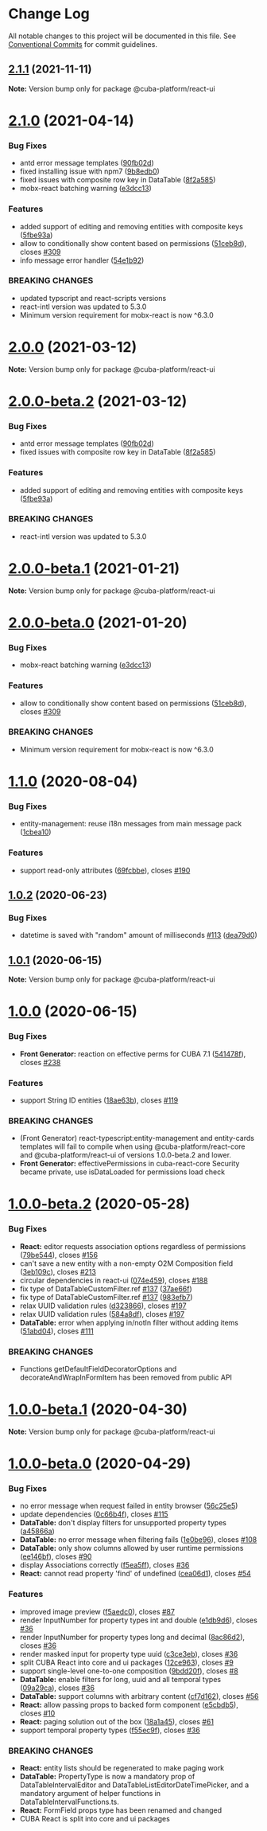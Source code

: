 # Change Log

All notable changes to this project will be documented in this file.
See [Conventional Commits](https://conventionalcommits.org) for commit guidelines.

## [2.1.1](https://github.com/cuba-platform/frontend/tree/master/packages/cuba-react-ui/compare/@cuba-platform/react-ui@2.1.0...@cuba-platform/react-ui@2.1.1) (2021-11-11)

**Note:** Version bump only for package @cuba-platform/react-ui





# [2.1.0](https://github.com/cuba-platform/frontend/tree/master/packages/cuba-react-ui/compare/@cuba-platform/react-ui@2.0.0-dev.1...@cuba-platform/react-ui@2.1.0) (2021-04-14)


### Bug Fixes

* antd error message templates ([90fb02d](https://github.com/cuba-platform/frontend/tree/master/packages/cuba-react-ui/commit/90fb02d81c9f9e924f85efb9602b4e93c8ab1c1a))
* fixed installing issue with npm7 ([9b8edb0](https://github.com/cuba-platform/frontend/tree/master/packages/cuba-react-ui/commit/9b8edb00d198de420799f18e347c36d10a8b0d62))
* fixed issues with composite row key in DataTable ([8f2a585](https://github.com/cuba-platform/frontend/tree/master/packages/cuba-react-ui/commit/8f2a5854a2df2380a91cde6b4d1996dd5d44b1db))
* mobx-react batching warning ([e3dcc13](https://github.com/cuba-platform/frontend/tree/master/packages/cuba-react-ui/commit/e3dcc135c915605fd1ec974fc73cc41a7a68c679))


### Features

* added support of editing and removing entities with composite keys ([5fbe93a](https://github.com/cuba-platform/frontend/tree/master/packages/cuba-react-ui/commit/5fbe93a5f87f5cf586955459cf182427806e484c))
* allow to conditionally show content based on permissions ([51ceb8d](https://github.com/cuba-platform/frontend/tree/master/packages/cuba-react-ui/commit/51ceb8dc8bdaef0978da237060d56bc9eb8c1415)), closes [#309](https://github.com/cuba-platform/frontend/tree/master/packages/cuba-react-ui/issues/309)
* info message error handler ([54e1b92](https://github.com/cuba-platform/frontend/tree/master/packages/cuba-react-ui/commit/54e1b9213f26442001e377fa80211c8219de2eab))


### BREAKING CHANGES

* updated typscript and react-scripts versions
* react-intl version was updated to 5.3.0
* Minimum version requirement for mobx-react is now ^6.3.0






# [2.0.0](https://github.com/cuba-platform/frontend/tree/master/packages/cuba-react-ui/compare/@cuba-platform/react-ui@2.0.0-beta.2...@cuba-platform/react-ui@2.0.0) (2021-03-12)

**Note:** Version bump only for package @cuba-platform/react-ui





# [2.0.0-beta.2](https://github.com/cuba-platform/frontend/tree/master/packages/cuba-react-ui/compare/@cuba-platform/react-ui@2.0.0-beta.1...@cuba-platform/react-ui@2.0.0-beta.2) (2021-03-12)


### Bug Fixes

* antd error message templates ([90fb02d](https://github.com/cuba-platform/frontend/tree/master/packages/cuba-react-ui/commit/90fb02d81c9f9e924f85efb9602b4e93c8ab1c1a))
* fixed issues with composite row key in DataTable ([8f2a585](https://github.com/cuba-platform/frontend/tree/master/packages/cuba-react-ui/commit/8f2a5854a2df2380a91cde6b4d1996dd5d44b1db))


### Features

* added support of editing and removing entities with composite keys ([5fbe93a](https://github.com/cuba-platform/frontend/tree/master/packages/cuba-react-ui/commit/5fbe93a5f87f5cf586955459cf182427806e484c))


### BREAKING CHANGES

* react-intl version was updated to 5.3.0





# [2.0.0-beta.1](https://github.com/cuba-platform/frontend/tree/master/packages/cuba-react-ui/compare/@cuba-platform/react-ui@2.0.0-beta.0...@cuba-platform/react-ui@2.0.0-beta.1) (2021-01-21)

**Note:** Version bump only for package @cuba-platform/react-ui





# [2.0.0-beta.0](https://github.com/cuba-platform/frontend/tree/master/packages/cuba-react-ui/compare/@cuba-platform/react-ui@2.0.0-dev.1...@cuba-platform/react-ui@2.0.0-beta.0) (2021-01-20)


### Bug Fixes

* mobx-react batching warning ([e3dcc13](https://github.com/cuba-platform/frontend/tree/master/packages/cuba-react-ui/commit/e3dcc135c915605fd1ec974fc73cc41a7a68c679))


### Features

* allow to conditionally show content based on permissions ([51ceb8d](https://github.com/cuba-platform/frontend/tree/master/packages/cuba-react-ui/commit/51ceb8dc8bdaef0978da237060d56bc9eb8c1415)), closes [#309](https://github.com/cuba-platform/frontend/tree/master/packages/cuba-react-ui/issues/309)


### BREAKING CHANGES

* Minimum version requirement for mobx-react is now ^6.3.0





# [1.1.0](https://github.com/cuba-platform/frontend/tree/master/packages/cuba-react-ui/compare/@cuba-platform/react-ui@1.0.2...@cuba-platform/react-ui@1.1.0) (2020-08-04)


### Bug Fixes

* entity-management: reuse i18n messages from main message pack ([1cbea10](https://github.com/cuba-platform/frontend/tree/master/packages/cuba-react-ui/commit/1cbea104f3fe3edc221c2f2e1e5800741a90dd41))


### Features

* support read-only attributes ([69fcbbe](https://github.com/cuba-platform/frontend/tree/master/packages/cuba-react-ui/commit/69fcbbed31a949a710ddaab27a444a4f2f6394a3)), closes [#190](https://github.com/cuba-platform/frontend/tree/master/packages/cuba-react-ui/issues/190)





## [1.0.2](https://github.com/cuba-platform/frontend/tree/master/packages/cuba-react-ui/compare/@cuba-platform/react-ui@1.0.1...@cuba-platform/react-ui@1.0.2) (2020-06-23)


### Bug Fixes

* datetime is saved with "random" amount of milliseconds [#113](https://github.com/cuba-platform/frontend/tree/master/packages/cuba-react-ui/issues/113) ([dea79d0](https://github.com/cuba-platform/frontend/tree/master/packages/cuba-react-ui/commit/dea79d089dea58bece9034ae89a0b041213e2a24))





## [1.0.1](https://github.com/cuba-platform/frontend/tree/master/packages/cuba-react-ui/compare/@cuba-platform/react-ui@1.0.0...@cuba-platform/react-ui@1.0.1) (2020-06-15)

**Note:** Version bump only for package @cuba-platform/react-ui





# [1.0.0](https://github.com/cuba-platform/frontend/tree/master/packages/cuba-react-ui/compare/@cuba-platform/react-ui@1.0.0-beta.2...@cuba-platform/react-ui@1.0.0) (2020-06-15)


### Bug Fixes

* **Front Generator:** reaction on effective perms for CUBA 7.1 ([541478f](https://github.com/cuba-platform/frontend/tree/master/packages/cuba-react-ui/commit/541478f903ba51fc0e57dcac9bd073005b8a915a)), closes [#238](https://github.com/cuba-platform/frontend/tree/master/packages/cuba-react-ui/issues/238)


### Features

* support String ID entities ([18ae63b](https://github.com/cuba-platform/frontend/tree/master/packages/cuba-react-ui/commit/18ae63baf80d6e353da276a3ec96ef1c1aa53849)), closes [#119](https://github.com/cuba-platform/frontend/tree/master/packages/cuba-react-ui/issues/119)


### BREAKING CHANGES

* (Front Generator) react-typescript:entity-management and entity-cards
templates will fail to compile when using @cuba-platform/react-core and
@cuba-platform/react-ui of versions 1.0.0-beta.2 and lower.
* **Front Generator:** effectivePermissions in cuba-react-core Security became private, use isDataLoaded for permissions
load check





# [1.0.0-beta.2](https://github.com/cuba-platform/frontend/tree/master/packages/cuba-react-ui/compare/@cuba-platform/react-ui@1.0.0-beta.1...@cuba-platform/react-ui@1.0.0-beta.2) (2020-05-28)


### Bug Fixes

* **React:** editor requests association options regardless of permissions ([79be544](https://github.com/cuba-platform/frontend/tree/master/packages/cuba-react-ui/commit/79be54417eee28be40136a43a68f4c39ee893194)), closes [#156](https://github.com/cuba-platform/frontend/tree/master/packages/cuba-react-ui/issues/156)
* can't save a new entity with a non-empty O2M Composition field ([3eb109c](https://github.com/cuba-platform/frontend/tree/master/packages/cuba-react-ui/commit/3eb109c2403e0f31143217274dd42f2484acb7b4)), closes [#213](https://github.com/cuba-platform/frontend/tree/master/packages/cuba-react-ui/issues/213)
* circular dependencies in react-ui ([074e459](https://github.com/cuba-platform/frontend/tree/master/packages/cuba-react-ui/commit/074e4592d48ef63585729b3df333913b71d72115)), closes [#188](https://github.com/cuba-platform/frontend/tree/master/packages/cuba-react-ui/issues/188)
* fix type of DataTableCustomFilter.ref [#137](https://github.com/cuba-platform/frontend/tree/master/packages/cuba-react-ui/issues/137) ([37ae66f](https://github.com/cuba-platform/frontend/tree/master/packages/cuba-react-ui/commit/37ae66f623c0b24c66bf2a6d60e48e8d44ee85f0))
* fix type of DataTableCustomFilter.ref [#137](https://github.com/cuba-platform/frontend/tree/master/packages/cuba-react-ui/issues/137) ([983efb7](https://github.com/cuba-platform/frontend/tree/master/packages/cuba-react-ui/commit/983efb7bf033a3275b2824c8ca5741a18719ef12))
* relax UUID validation rules ([d323866](https://github.com/cuba-platform/frontend/tree/master/packages/cuba-react-ui/commit/d3238662edd297c9b7f814cea63450a268873a4b)), closes [#197](https://github.com/cuba-platform/frontend/tree/master/packages/cuba-react-ui/issues/197)
* relax UUID validation rules ([584a8df](https://github.com/cuba-platform/frontend/tree/master/packages/cuba-react-ui/commit/584a8df7ec205ca27a4fd1901e9ac79c7db2785b)), closes [#197](https://github.com/cuba-platform/frontend/tree/master/packages/cuba-react-ui/issues/197)
* **DataTable:** error when applying in/notIn filter without adding items ([51abd04](https://github.com/cuba-platform/frontend/tree/master/packages/cuba-react-ui/commit/51abd049768294c9a451917a0d2a7fbc82f207af)), closes [#111](https://github.com/cuba-platform/frontend/tree/master/packages/cuba-react-ui/issues/111)


### BREAKING CHANGES

* Functions getDefaultFieldDecoratorOptions and decorateAndWrapInFormItem
has been removed from public API





# [1.0.0-beta.1](https://github.com/cuba-platform/frontend/tree/master/packages/cuba-react-ui/compare/@cuba-platform/react-ui@1.0.0-beta.0...@cuba-platform/react-ui@1.0.0-beta.1) (2020-04-30)

**Note:** Version bump only for package @cuba-platform/react-ui





# [1.0.0-beta.0](https://github.com/cuba-platform/frontend/compare/release_19.1...@cuba-platform/react-ui@1.0.0-beta.0) (2020-04-29)

### Bug Fixes

* no error message when request failed in entity browser ([56c25e5](https://github.com/cuba-platform/frontend/commit/56c25e59554e131b98ece8bfd7c9997a2a6c77a4))
* update dependencies ([0c66b4f](https://github.com/cuba-platform/frontend/commit/0c66b4f5db14829afa0bf54ede710e85417e44bd)), closes [#115](https://github.com/cuba-platform/frontend/issues/115)
* **DataTable:** don't display filters for unsupported property types ([a45866a](https://github.com/cuba-platform/frontend/commit/a45866ab097c3ef9c87e177de4b33e3a2e180c8f))
* **DataTable:** no error message when filtering fails ([1e0be96](https://github.com/cuba-platform/frontend/commit/1e0be9692362cf01d904e2cb12045146ea088a6d)), closes [#108](https://github.com/cuba-platform/frontend/issues/108)
* **DataTable:** only show columns allowed by user runtime permissions ([ee146bf](https://github.com/cuba-platform/frontend/commit/ee146bf10af2eba25db4915d45760454e6db2936)), closes [#90](https://github.com/cuba-platform/frontend/issues/90)
* display Associations correctly ([f5ea5ff](https://github.com/cuba-platform/frontend/commit/f5ea5ff1eac38a83e24c1c3fbcfe87a5e2752e7f)), closes [#36](https://github.com/cuba-platform/frontend/issues/36)
* **React:** cannot read property 'find' of undefined ([cea06d1](https://github.com/cuba-platform/frontend/commit/cea06d1466aa15f972753fee4b417818274118a5)), closes [#54](https://github.com/cuba-platform/frontend/issues/54)


### Features

* improved image preview ([f5aedc0](https://github.com/cuba-platform/frontend/commit/f5aedc00a99a4143c6fccfe56c3dfef50b2ec53f)), closes [#87](https://github.com/cuba-platform/frontend/issues/87)
* render InputNumber for property types int and double ([e1db9d6](https://github.com/cuba-platform/frontend/commit/e1db9d60b31e8bd0005e0094e48e95c056dfa960)), closes [#36](https://github.com/cuba-platform/frontend/issues/36)
* render InputNumber for property types long and decimal ([8ac86d2](https://github.com/cuba-platform/frontend/commit/8ac86d2a7a44f823659aa08b32d87871d3a42bc6)), closes [#36](https://github.com/cuba-platform/frontend/issues/36)
* render masked input for property type uuid ([c3ce3eb](https://github.com/cuba-platform/frontend/commit/c3ce3ebee70d941efc011aa4412f3d0c231690d0)), closes [#36](https://github.com/cuba-platform/frontend/issues/36)
* split CUBA React into core and ui packages ([12ce963](https://github.com/cuba-platform/frontend/commit/12ce963d3c54660732e1b933d5c68adf6b239cbd)), closes [#9](https://github.com/cuba-platform/frontend/issues/9)
* support single-level one-to-one composition ([9bdd20f](https://github.com/cuba-platform/frontend/commit/9bdd20f482508dc182183c63e6aad89ad4843b5a)), closes [#8](https://github.com/cuba-platform/frontend/issues/8)
* **DataTable:** enable filters for long, uuid and all temporal types ([09a29ca](https://github.com/cuba-platform/frontend/commit/09a29ca9df9e641b5f7a9f9bf8efe73ebcb2b2aa)), closes [#36](https://github.com/cuba-platform/frontend/issues/36)
* **DataTable:** support columns with arbitrary content ([cf7d162](https://github.com/cuba-platform/frontend/commit/cf7d162a4ead576dd35d9bb2b33e2f9a491f2006)), closes [#56](https://github.com/cuba-platform/frontend/issues/56)
* **React:** allow passing props to backed form component ([e5cbdb5](https://github.com/cuba-platform/frontend/commit/e5cbdb59fea520807aa7321ac0edeb76bcf99cbe)), closes [#10](https://github.com/cuba-platform/frontend/issues/10)
* **React:** paging solution out of the box ([18a1a45](https://github.com/cuba-platform/frontend/commit/18a1a4551304fcae124a3a50578b04b4a34ad346)), closes [#61](https://github.com/cuba-platform/frontend/issues/61)
* support temporal property types ([f55ec9f](https://github.com/cuba-platform/frontend/commit/f55ec9f7c558ef82a4b6699511a2045f9058f949)), closes [#36](https://github.com/cuba-platform/frontend/issues/36)


### BREAKING CHANGES

* **React:** entity lists  should be regenerated to make paging work
* **DataTable:** PropertyType is now a mandatory prop of DataTableIntervalEditor and
DataTableListEditorDateTimePicker, and a mandatory argument of helper functions
in DataTableIntervalFunctions.ts.
* **React:** FormField props type has been renamed and changed
* CUBA React is split into core and ui packages
